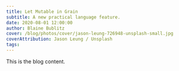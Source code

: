 ```yaml
---
title: Let Mutable in Grain
subtitle: A new practical language feature.
date: 2020-08-01 12:00:00
author: Blaine Bublitz
cover: /blog/photos/cover/jason-leung-726948-unsplash-small.jpg
coverAttribution: Jason Leung / Unsplash
tags:
---
```


This is the blog content.
